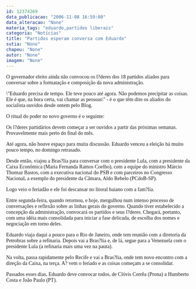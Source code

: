 ```yaml
---
id: 12374269
data_publicacao: "2006-11-08 16:59:00"
data_alteracao: "None"
materia_tags: "eduardo,partidos liberais"
categoria: "Notícias"
title: "Partidos esperam conversa com Eduardo"
sutia: "None"
chapeu: "None"
autor: "None"
imagem: "None"
---
```

<p><P><FONT face=Verdana>O governador eleito ainda não convocou os l?deres dos 18 partidos aliados para conversar sobre a formatação e composição da nova administração.</FONT></P></p>
<p><P><FONT face=Verdana>\"Eduardo precisa de tempo. Ele teve pouco até agora. Não podemos precipitar as coisas. Ele é que, na hora certa, vai chamar as pessoas\" - é o que têm dito os aliados do socialista ouvidos desde ontem pelo Blog.</FONT></P></p>
<p><P><FONT face=Verdana>O ritual do poder no novo governo é o seguinte:</FONT></P></p>
<p><P><FONT face=Verdana>Os l?deres partidários devem começar a ser ouvidos a partir das próximas semanas. Provavelmente mais perto do final do mês.</FONT></P></p>
<p><P><FONT face=Verdana>Até agora, não houve espaço para muita discussão. Eduardo venceu a eleição há muito pouco tempo, no domingo retrasado. </FONT></P></p>
<p><P><FONT face=Verdana>Desde então, viajou a Bras?lia para conversar com o presidente Lula, com a presidente da Caixa Econômica (Maria Fernanda Ramos Coelho), com a equipe do ministro Márcio Thomaz Bastos, com a executiva nacional do PSB e com parceiros no Congresso Nacional, a exemplo do presidente da Câmara, Aldo Rebelo (PCdoB-SP).</FONT></P></p>
<p><P><FONT face=Verdana>Logo veio o feriadão e ele foi descansar no litoral baiano com a fam?lia.</FONT></P></p>
<p><P><FONT face=Verdana>Entre segunda-feira, quando retornou, e hoje, mergulhou num intenso processo de conversações e reflexão sobre as linhas gerais do governo. Quando tiver estabelecido a concepção da administração, convocará os partidos e seus l?deres. Chegará, portanto, com uma idéia mais consolidada para iniciar a fase delicada, de escolha dos nomes e negociação em torno deles. </FONT></P></p>
<p><P><FONT face=Verdana>Eduardo viaja daqui a pouco para o Rio de Janeiro, onde tem reunião com a diretoria da Petrobras sobre a refinaria. Depois vai a Bras?lia e, de lá, segue para a Venezuela com o presidente Lula (a refinaria mais uma vez na pauta).</FONT></P></p>
<p><P><FONT face=Verdana>Na volta, passa rapidamente pelo Recife e vai a Bras?lia, onde tem novo encontro com a direção da Caixa, na terça. A? vem o feriado e as coisas começam a se consolidar.</FONT></P></p>
<p><P><FONT face=Verdana>Passados esses dias, Eduardo deve convocar todos, de Clóvis Corrêa (Prona) a Humberto Costa e João Paulo (PT).</FONT></P> </p>
